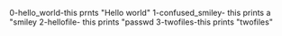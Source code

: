 0-hello_world-this prnts "Hello world"
1-confused_smiley- this prints a "smiley
2-hellofile- this prints "passwd
3-twofiles-this prints "twofiles"
